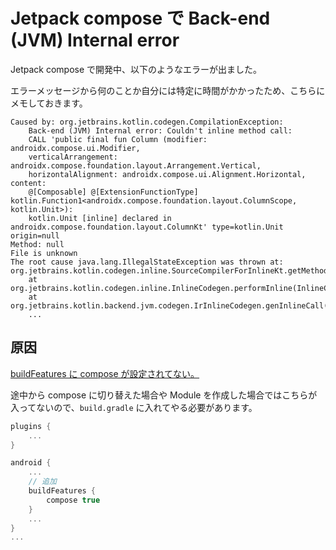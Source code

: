 # Jetpack compose で Back-end (JVM) Internal error

Jetpack compose で開発中、以下のようなエラーが出ました。

エラーメッセージから何のことか自分には特定に時間がかかったため、こちらにメモしておきます。

```
Caused by: org.jetbrains.kotlin.codegen.CompilationException: 
	Back-end (JVM) Internal error: Couldn't inline method call: 
	CALL 'public final fun Column (modifier: androidx.compose.ui.Modifier, 
	verticalArrangement: androidx.compose.foundation.layout.Arrangement.Vertical, 
	horizontalAlignment: androidx.compose.ui.Alignment.Horizontal, content: 
	@[Composable] @[ExtensionFunctionType] kotlin.Function1<androidx.compose.foundation.layout.ColumnScope, kotlin.Unit>):
	kotlin.Unit [inline] declared in androidx.compose.foundation.layout.ColumnKt' type=kotlin.Unit origin=null
Method: null
File is unknown
The root cause java.lang.IllegalStateException was thrown at: 
org.jetbrains.kotlin.codegen.inline.SourceCompilerForInlineKt.getMethodNode(SourceCompilerForInline.kt:118)
	at org.jetbrains.kotlin.codegen.inline.InlineCodegen.performInline(InlineCodegen.kt:63)
	at org.jetbrains.kotlin.backend.jvm.codegen.IrInlineCodegen.genInlineCall(IrInlineCodegen.kt:163)
	...
```

## 原因

[buildFeatures に compose が設定されてない。](https://developer.android.com/reference/tools/gradle-api/7.0/com/android/build/api/dsl/BuildFeatures#compose)

途中から compose に切り替えた場合や Module を作成した場合ではこちらが入ってないので、`build.gradle` に入れてやる必要があります。



```gradle
plugins {
	...
}

android {
    ...
	// 追加
    buildFeatures {
        compose true
    }
	...
}
...
```

